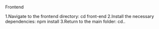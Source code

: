 Frontend

1.Navigate to the frontend directory: cd front-end
2.Install the necessary dependencies: npm install
3.Return to the main folder: cd..
